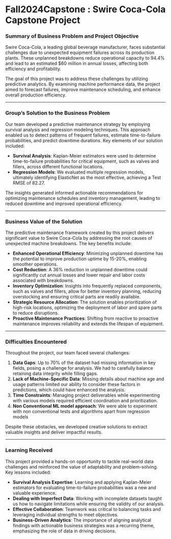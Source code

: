 # Fall2024Capstone : Swire Coca-Cola Capstone Project
### **Summary of Business Problem and Project Objective**  
Swire Coca-Cola, a leading global beverage manufacturer, faces substantial challenges due to unexpected equipment failures across its production plants. These unplanned breakdowns reduce operational capacity to 94.4% and lead to an estimated $60 million in annual losses, affecting both efficiency and profitability.

The goal of this project was to address these challenges by utilizing predictive analytics. By examining machine performance data, the project aimed to forecast failures, improve maintenance scheduling, and enhance overall production efficiency.

---

### **Group’s Solution to the Business Problem**  
Our team developed a predictive maintenance strategy by employing survival analysis and regression modeling techniques. This approach enabled us to detect patterns of frequent failures, estimate time-to-failure probabilities, and predict downtime durations. Key elements of our solution included:

- **Survival Analysis**: Kaplan-Meier estimators were used to determine time-to-failure probabilities for critical equipment, such as valves and fillers, across different functional locations.
- **Regression Models**: We evaluated multiple regression models, ultimately identifying ElasticNet as the most effective, achieving a Test RMSE of 82.27.  

The insights generated informed actionable recommendations for optimizing maintenance schedules and inventory management, leading to reduced downtime and improved operational efficiency.

---

### **Business Value of the Solution**  
The predictive maintenance framework created by this project delivers significant value to Swire Coca-Cola by addressing the root causes of unexpected machine breakdowns. The key benefits include:

- **Enhanced Operational Efficiency**: Minimizing unplanned downtime has the potential to improve production uptime by 15-20%, enabling smoother operations.  
- **Cost Reduction**: A 36% reduction in unplanned downtime could significantly cut annual losses and lower repair and labor costs associated with breakdowns.  
- **Inventory Optimization**: Insights into frequently replaced components, such as valves and fillers, allow for better inventory planning, reducing overstocking and ensuring critical parts are readily available.  
- **Strategic Resource Allocation**: The solution enables prioritization of high-risk locations, optimizing the deployment of labor and spare parts to reduce disruptions.  
- **Proactive Maintenance Practices**: Shifting from reactive to proactive maintenance improves reliability and extends the lifespan of equipment.  

---

### **Difficulties Encountered**  
Throughout the project, our team faced several challenges:

1. **Data Gaps**: Up to 70% of the dataset had missing information in key fields, posing a challenge for analysis. We had to carefully balance retaining data integrity while filling gaps.  
2. **Lack of Machine-Specific Data**: Missing details about machine age and usage patterns limited our ability to consider these factors in predictions, which could have enhanced the analysis.  
3. **Time Constraints**: Managing project deliverables while experimenting with various models required efficient coordination and prioritization.
4. **Non Conventional ML model approach**: We were able to experiment with non conventional tests and algorithms apart from regression models

Despite these obstacles, we developed creative solutions to extract valuable insights and deliver impactful results.

---

### **Learning Received**  
This project provided a hands-on opportunity to tackle real-world data challenges and reinforced the value of adaptability and problem-solving. Key lessons included:

- **Survival Analysis Expertise**: Learning and applying Kaplan-Meier estimators for evaluating time-to-failure probabilities was a new and valuable experience.  
- **Dealing with Imperfect Data**: Working with incomplete datasets taught us how to navigate limitations while ensuring the validity of our analysis.  
- **Effective Collaboration**: Teamwork was critical to balancing tasks and leveraging individual strengths to meet objectives.  
- **Business-Driven Analytics**: The importance of aligning analytical findings with actionable business strategies was a recurring theme, emphasizing the role of data in driving decisions.  

